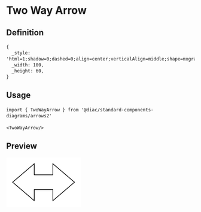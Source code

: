 # Two Way Arrow

## Definition

```
{
  _style: 'html=1;shadow=0;dashed=0;align=center;verticalAlign=middle;shape=mxgraph.arrows2.twoWayArrow;dy=0.6;dx=35;',
  _width: 100,
  _height: 60,
}
```

## Usage

```
import { TwoWayArrow } from '@diac/standard-components-diagrams/arrows2'

<TwoWayArrow/>
```

## Preview

<img src="./two-way-arrow.png" width="200"/>
